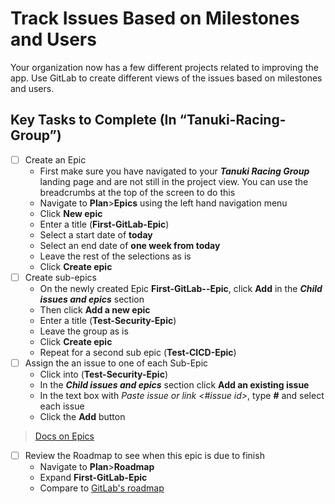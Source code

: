 # Track Issues Based on Milestones and Users

Your organization now has a few different projects related to improving the app. Use GitLab to create different views of the issues based on milestones and users.

## Key Tasks to Complete (In “Tanuki-Racing-Group”)

* [ ] Create an Epic
  * First make sure you have navigated to your ***Tanuki Racing Group*** landing page and are not still in the project view. You can use the breadcrumbs at the top of the screen to do this
  * Navigate to **Plan**>**Epics** using the left hand navigation menu
  * Click **New epic**
  * Enter a title (**First-GitLab-Epic**)
  * Select a start date of **today**
  * Select an end date of **one week from today**
  * Leave the rest of the selections as is
  * Click **Create epic**
* [ ] Create sub-epics
  * On the newly created Epic **First-GitLab--Epic**, click **Add** in the ***Child issues and epics*** section
  * Then click **Add a new epic**
  * Enter a title (**Test-Security-Epic**)
  * Leave the group as is
  * Click **Create epic**
  * Repeat for a second sub epic (**Test-CICD-Epic**)
* [ ] Assign the an issue to one of each Sub-Epic
  * Click into (**Test-Security-Epic**)
  * In the ***Child issues and epics*** section click **Add an existing issue**
  * In the text box with *Paste issue or link <#issue id>*, type **#** and select each issue
  * Click the **Add** button

> [Docs on Epics](https://docs.gitlab.com/ee/user/group/epics/)

* [ ] Review the Roadmap to see when this epic is due to finish
  * Navigate to **Plan**>**Roadmap**
  * Expand **First-GitLab-Epic**
  * Compare to [GitLab's roadmap](https://gitlab.com/groups/gitlab-org/-/roadmap?state=all&sort=start_date_asc&layout=WEEKS&progress=WEIGHT&show_progress=true&show_milestones=true&milestones_type=ALL)


